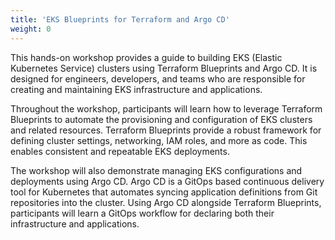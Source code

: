```yaml
---
title: 'EKS Blueprints for Terraform and Argo CD'
weight: 0
---
```


This hands-on workshop provides a guide to building EKS (Elastic Kubernetes Service) clusters using Terraform Blueprints and Argo CD. It is designed for engineers, developers, and teams who are responsible for creating and maintaining EKS infrastructure and applications. 

Throughout the workshop, participants will learn how to leverage Terraform Blueprints to automate the provisioning and configuration of EKS clusters and related resources. Terraform Blueprints provide a robust framework for defining cluster settings, networking, IAM roles, and more as code. This enables consistent and repeatable EKS deployments.

The workshop will also demonstrate managing EKS configurations and deployments using Argo CD. Argo CD is a GitOps based continuous delivery tool for Kubernetes that automates syncing application definitions from Git repositories into the cluster. Using Argo CD alongside Terraform Blueprints, participants will learn a GitOps workflow for declaring both their infrastructure and applications.

